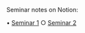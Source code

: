 Seminar notes on Notion: 

• [Seminar 1](https://unexpected-fin-7b2.notion.site/Seminar-1-2accdbe22b304fdf8d864d3bf15115a0)
○ [Seminar 2](https://unexpected-fin-7b2.notion.site/Seminar-2-da226e5746724cada75336ff818e532f)
